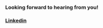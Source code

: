 ---
---

<link rel="stylesheet" href="styles.css" type="text/css">
<link rel="stylesheet" href="academicicons/css/academicons.min.css"/>

### Looking forward to hearing from you!


### [Linkedin](https://www.linkedin.com/in/tom-hiatt-8180b037/)

